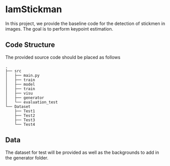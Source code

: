 # IamStickman

In this project, we provide the baseline code for the detection of stickmen in images.
The goal is to perform keypoint estimation.

## Code Structure
The provided source code should be placed as follows


```
.
├── src 
│   ├── main.py
│   ├── train
│   ├── model
│   ├── train
│   ├── visu
│   ├── generator
│   └── evaluation_test
└── Dataset
    ├── Test1
    ├── Test2
    ├── Test3
    └── Test4
```
## Data
The dataset for test will be provided as well as the backgrounds to add in the generator folder.
